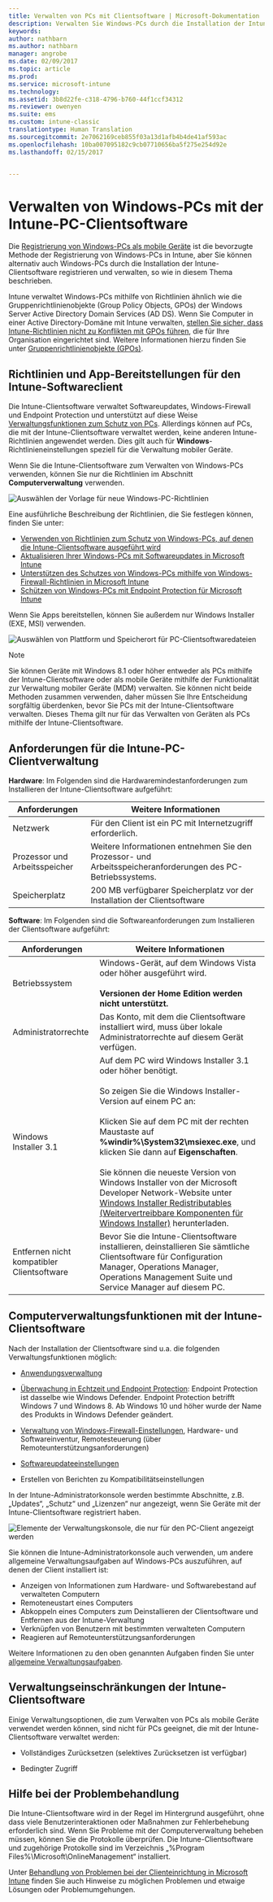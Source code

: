 ```yaml
---
title: Verwalten von PCs mit Clientsoftware | Microsoft-Dokumentation
description: Verwalten Sie Windows-PCs durch die Installation der Intune-Clientsoftware.
keywords: 
author: nathbarn
ms.author: nathbarn
manager: angrobe
ms.date: 02/09/2017
ms.topic: article
ms.prod: 
ms.service: microsoft-intune
ms.technology: 
ms.assetid: 3b8d22fe-c318-4796-b760-44f1ccf34312
ms.reviewer: owenyen
ms.suite: ems
ms.custom: intune-classic
translationtype: Human Translation
ms.sourcegitcommit: 2e7062169ceb855f03a13d1afb4b4de41af593ac
ms.openlocfilehash: 10ba007095182c9cb07710656ba5f275e254d92e
ms.lasthandoff: 02/15/2017


---
```


# <a name="manage-windows-pcs-with-intune-pc-client-software"></a>Verwalten von Windows-PCs mit der Intune-PC-Clientsoftware
Die [Registrierung von Windows-PCs als mobile Geräte](set-up-windows-device-management-with-microsoft-intune.md) ist die bevorzugte Methode der Registrierung von Windows-PCs in Intune, aber Sie können alternativ auch Windows-PCs durch die Installation der Intune-Clientsoftware registrieren und verwalten, so wie in diesem Thema beschrieben.

Intune verwaltet Windows-PCs mithilfe von Richtlinien ähnlich wie die Gruppenrichtlinienobjekte (Group Policy Objects, GPOs) der Windows Server Active Directory Domain Services (AD DS). Wenn Sie Computer in einer Active Directory-Domäne mit Intune verwalten, [stellen Sie sicher, dass Intune-Richtlinien nicht zu Konflikten mit GPOs führen](resolve-gpo-and-microsoft-intune-policy-conflicts.md), die für Ihre Organisation eingerichtet sind. Weitere Informationen hierzu finden Sie unter [Gruppenrichtlinienobjekte (GPOs)](https://technet.microsoft.com/library/hh147307.aspx).

## <a name="policies-and-app-deployments-for-the-intune-software-client"></a>Richtlinien und App-Bereitstellungen für den Intune-Softwareclient

Die Intune-Clientsoftware verwaltet Softwareupdates, Windows-Firewall und Endpoint Protection und unterstützt auf diese Weise [Verwaltungsfunktionen zum Schutz von PCs](policies-to-protect-windows-pcs-in-microsoft-intune.md). Allerdings können auf PCs, die mit der Intune-Clientsoftware verwaltet werden, keine anderen Intune-Richtlinien angewendet werden. Dies gilt auch für **Windows**-Richtlinieneinstellungen speziell für die Verwaltung mobiler Geräte. 

Wenn Sie die Intune-Clientsoftware zum Verwalten von Windows-PCs verwenden, können Sie nur die Richtlinien im Abschnitt **Computerverwaltung** verwenden.

  ![Auswählen der Vorlage für neue Windows-PC-Richtlinien](../media/select-template-for-pc-policy.png)

Eine ausführliche Beschreibung der Richtlinien, die Sie festlegen können, finden Sie unter:

- [Verwenden von Richtlinien zum Schutz von Windows-PCs, auf denen die Intune-Clientsoftware ausgeführt wird](https://docs.microsoft.com/intune/deploy-use/policies-to-protect-windows-pcs-in-microsoft-intune)
- [Aktualisieren Ihrer Windows-PCs mit Softwareupdates in Microsoft Intune](https://docs.microsoft.com/intune/deploy-use/keep-windows-pcs-up-to-date-with-software-updates-in-microsoft-intune)
- [Unterstützen des Schutzes von Windows-PCs mithilfe von Windows-Firewall-Richtlinien in Microsoft Intune](https://docs.microsoft.com/intune/deploy-use/help-protect-windows-pcs-using-windows-firewall-policies-in-microsoft-intune)
- [Schützen von Windows-PCs mit Endpoint Protection für Microsoft Intune](https://docs.microsoft.com/intune/deploy-use/help-secure-windows-pcs-with-endpoint-protection-for-microsoft-intune)

Wenn Sie Apps bereitstellen, können Sie außerdem nur Windows Installer (EXE, MSI) verwenden.

  ![Auswählen von Plattform und Speicherort für PC-Clientsoftwaredateien](../media/select-platform-of-software-files-for-pc-agent.png)

> [!NOTE]
> Sie können Geräte mit Windows 8.1 oder höher entweder als PCs mithilfe der Intune-Clientsoftware oder als mobile Geräte mithilfe der Funktionalität zur Verwaltung mobiler Geräte (MDM) verwalten. Sie können nicht beide Methoden zusammen verwenden, daher müssen Sie Ihre Entscheidung sorgfältig überdenken, bevor Sie PCs mit der Intune-Clientsoftware verwalten. Dieses Thema gilt nur für das Verwalten von Geräten als PCs mithilfe der Intune-Clientsoftware.

## <a name="requirements-for-intune-pc-client-management"></a>Anforderungen für die Intune-PC-Clientverwaltung

**Hardware**: Im Folgenden sind die Hardwaremindestanforderungen zum Installieren der Intune-Clientsoftware aufgeführt:

|Anforderungen|Weitere Informationen|
|---------------|--------------------|
|Netzwerk|Für den Client ist ein PC mit Internetzugriff erforderlich.|
|Prozessor und Arbeitsspeicher|Weitere Informationen entnehmen Sie den Prozessor- und Arbeitsspeicheranforderungen des PC-Betriebssystems.|
|Speicherplatz|200 MB verfügbarer Speicherplatz vor der Installation der Clientsoftware|

**Software**: Im Folgenden sind die Softwareanforderungen zum Installieren der Clientsoftware aufgeführt:

|Anforderungen|Weitere Informationen|
|---------------|--------------------|
|Betriebssystem | Windows-Gerät, auf dem Windows Vista oder höher ausgeführt wird. </br></br>**Versionen der Home Edition werden nicht unterstützt.**|
|Administratorrechte|Das Konto, mit dem die Clientsoftware installiert wird, muss über lokale Administratorrechte auf diesem Gerät verfügen.|
|Windows Installer 3.1|Auf dem PC wird Windows Installer 3.1 oder höher benötigt.<br /><br />So zeigen Sie die Windows Installer-Version auf einem PC an:<br /><br />  Klicken Sie auf dem PC mit der rechten Maustaste auf **%windir%\System32\msiexec.exe**, und klicken Sie dann auf **Eigenschaften**.<br /><br />Sie können die neueste Version von Windows Installer von der Microsoft Developer Network-Website unter [Windows Installer Redistributables (Weitervertreibbare Komponenten für Windows Installer)](http://go.microsoft.com/fwlink/?LinkID=234258) herunterladen.|
|Entfernen nicht kompatibler Clientsoftware|Bevor Sie die Intune-Clientsoftware installieren, deinstallieren Sie sämtliche Clientsoftware für Configuration Manager, Operations Manager, Operations Management Suite und Service Manager auf diesem PC.|

## <a name="computer-management-capabilities-with-the-intune-client-software"></a>Computerverwaltungsfunktionen mit der Intune-Clientsoftware

Nach der Installation der Clientsoftware sind u.a. die folgenden Verwaltungsfunktionen möglich: 

- [Anwendungsverwaltung](deploy-apps-in-microsoft-intune.md)

- [Überwachung in Echtzeit und Endpoint Protection](help-secure-windows-pcs-with-endpoint-protection-for-microsoft-intune.md): Endpoint Protection ist dasselbe wie Windows Defender. Endpoint Protection betrifft Windows 7 und Windows 8. Ab Windows 10 und höher wurde der Name des Produkts in Windows Defender geändert.

- [Verwaltung von Windows-Firewall-Einstellungen](help-protect-windows-pcs-using-windows-firewall-policies-in-microsoft-intune.md), Hardware- und Softwareinventur, Remotesteuerung (über Remoteunterstützungsanforderungen)

- [Softwareupdateeinstellungen](keep-windows-pcs-up-to-date-with-software-updates-in-microsoft-intune.md)

- Erstellen von Berichten zu Kompatibilitätseinstellungen

In der Intune-Administratorkonsole werden bestimmte Abschnitte, z.B. „Updates“, „Schutz“ und „Lizenzen“ nur angezeigt, wenn Sie Geräte mit der Intune-Clientsoftware registriert haben.

  ![Elemente der Verwaltungskonsole, die nur für den PC-Client angezeigt werden](../media/admin-console-settings-only-for-pc-agent.png)

Sie können die Intune-Administratorkonsole auch verwenden, um andere allgemeine Verwaltungsaufgaben auf Windows-PCs auszuführen, auf denen der Client installiert ist:

-   Anzeigen von Informationen zum Hardware- und Softwarebestand auf verwalteten Computern
-   Remoteneustart eines Computers
-   Abkoppeln eines Computers zum Deinstallieren der Clientsoftware und Entfernen aus der Intune-Verwaltung
-   Verknüpfen von Benutzern mit bestimmten verwalteten Computern
-   Reagieren auf Remoteunterstützungsanforderungen

Weitere Informationen zu den oben genannten Aufgaben finden Sie unter [allgemeine Verwaltungsaufgaben](common-windows-pc-management-tasks-with-the-microsoft-intune-computer-client.md).

## <a name="management-limitations-of-the-intune-client-software"></a>Verwaltungseinschränkungen der Intune-Clientsoftware

Einige Verwaltungsoptionen, die zum Verwalten von PCs als mobile Geräte verwendet werden können, sind nicht für PCs geeignet, die mit der Intune-Clientsoftware verwaltet werden:

-   Vollständiges Zurücksetzen (selektives Zurücksetzen ist verfügbar)

-   Bedingter Zugriff

## <a name="help-with-troubleshooting"></a>Hilfe bei der Problembehandlung

Die Intune-Clientsoftware wird in der Regel im Hintergrund ausgeführt, ohne dass viele Benutzerinteraktionen oder Maßnahmen zur Fehlerbehebung erforderlich sind. Wenn Sie Probleme mit der Computerverwaltung beheben müssen, können Sie die Protokolle überprüfen. Die Intune-Clientsoftware und zugehörige Protokolle sind im Verzeichnis „%Program Files%\Microsoft\OnlineManagement“ installiert.

Unter [Behandlung von Problemen bei der Clienteinrichtung in Microsoft Intune](/intune/troubleshoot/troubleshoot-client-setup-in-microsoft-intune) finden Sie auch Hinweise zu möglichen Problemen und etwaige Lösungen oder Problemumgehungen.

